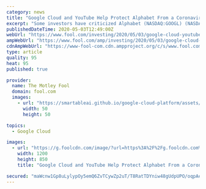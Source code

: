 ```yaml
---
category: news
title: "Google Cloud and YouTube Help Protect Alphabet From a Coronavirus Disaster"
excerpt: "Some investors have criticized Alphabet (NASDAQ:GOOGL) (NASDAQ:GOOG) for being the least diversified among the tech titans. Microsoft has its software, cloud, and hardware empire;"
publishedDateTime: 2020-05-03T12:49:00Z
webUrl: "https://www.fool.com/investing/2020/05/03/google-cloud-youtube-protect-alphabet-coronavirus.aspx"
ampWebUrl: "https://www.fool.com/amp/investing/2020/05/03/google-cloud-youtube-protect-alphabet-coronavirus.aspx"
cdnAmpWebUrl: "https://www-fool-com.cdn.ampproject.org/c/s/www.fool.com/amp/investing/2020/05/03/google-cloud-youtube-protect-alphabet-coronavirus.aspx"
type: article
quality: 95
heat: 95
published: true

provider:
  name: The Motley Fool
  domain: fool.com
  images:
    - url: "https://smartableai.github.io/google-cloud-platform/assets/images/organizations/fool.com-50x50.jpg"
      width: 50
      height: 50

topics:
  - Google Cloud

images:
  - url: "https://g.foolcdn.com/image/?url=https%3A%2F%2Fg.foolcdn.com%2Feditorial%2Fimages%2F570704%2Fman-touching-magnifying-glass-button-on-floating-search-bar-internet-google-search-engine.jpg&w=1200&op=resize"
    width: 1200
    height: 850
    title: "Google Cloud and YouTube Help Protect Alphabet From a Coronavirus Disaster"

secured: "maWcnw1Gp8uLylypOy5emQ6ZvTCywZp2uT/T8RatTDYniw48gUdpUPO/oqpAenmpOBKbKjP89ChmdPeN+RqVbIVfCmsxN1fJqnxkPhMp8Y8kl4eASg4ydSs84ZfsUTmj/XVQOcNbaltijsSoV/XWdYex30bQUZYQsdnLHm08qJlRgfFo4BMdte0fa46PeuiZEjJ0mPkI5j2LKCAekzOWo5ApetstKvAbmrXJ9jdOTPwFhzSmhJxYcKfzIey+AFMD6W5f2vEB430CwcZI5w4ett9KMPDouEdXIOCZOua+fsM+dwd1w74qLhw7OYWGFYWPVZtM8Hb4y21o/gLPdDmhplAuz/t+Rrmd1gw6prv9XD/081E+Pqhc5lFtAwASJ+mh4MxMYIQla3h1oGnDuQcI6sN0V5WDlLKtwWE3MeJi4GAE7Zfvcv/DrjTx1TcxHKh9cPKHI6c3KIwh9CxGFDkkSD8xPjnKhJcThmt4W8VayrE=;OJuYWwefV7XMLzg5YQQznw=="
---
```


